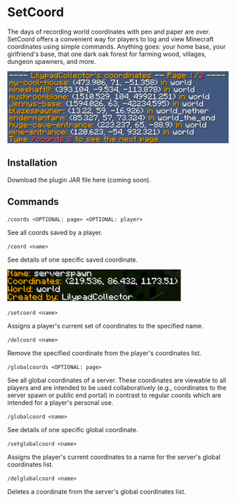 # SetCoord

The days of recording world coordinates with pen and paper are over. SetCoord offers a convenient way for players to log and view Minecraft coordinates using simple commands. Anything goes: your home base, your girlfriend's base, that one dark oak forest for farming wood, villages, dungeon spawners, and more.

![Example: /coords](/images/coords-example.png)

## Installation

Download the plugin JAR file here (coming soon).

## Commands

 `/coords <OPTIONAL: page> <OPTIONAL: player>`

See all coords saved by a player.

`/coord <name>`

See details of one specific saved coordinate.

![Example: /coord \<name>](/images/coord-example.png)

`/setcoord <name>`

Assigns a player's current set of coordinates to the specified name.

`/delcoord <name>`

Remove the specified coordinate from the player's coordinates list.

`/globalcoords <OPTIONAL: page>`

See all global coordinates of a server. These coordinates are viewable to all players and are intended to be used collaboratively (e.g., coordinates to the server spawn or public end portal) in contrast to regular coords which are intended for a player's personal use.

`/globalcoord <name>`

See details of one specific global coordinate.

`/setglobalcoord <name>`

Assigns the player's current coordinates to a name for the server's global coordinates list.

`/delglobalcoord <name>`

Deletes a coordinate from the server's global coordinates list.
